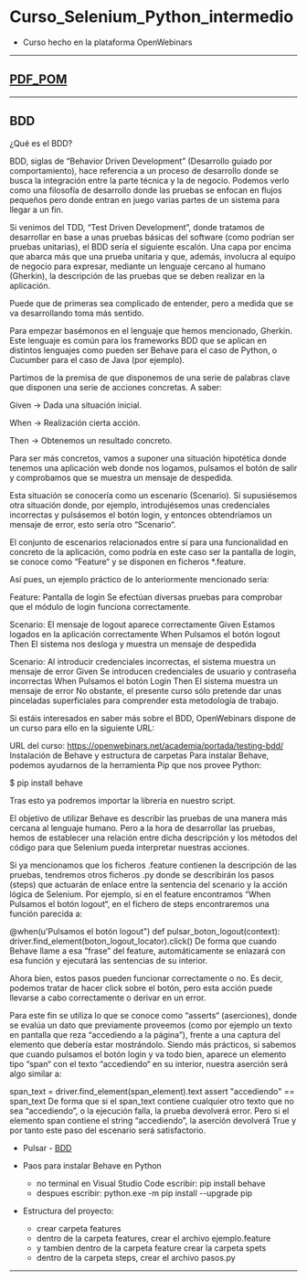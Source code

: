# Curso_Selenium_Python_intermedio
* Curso hecho en la plataforma OpenWebinars

****************************************************************************************************************
## [PDF_POM](https://github.com/PaulaNuness/Curso_Selenium_Python_intermedio/blob/main/POM.pdf)

****************************************************************************************************************
## BDD
¿Qué es el BDD?
 
BDD, siglas de “Behavior Driven Development” (Desarrollo guiado por comportamiento), hace referencia a un proceso de desarrollo donde se busca la integración entre la parte técnica y la de negocio. Podemos verlo como una filosofía de desarrollo donde las pruebas se enfocan en flujos pequeños pero donde entran en juego varias partes de un sistema para llegar a un fin.

Si venimos del TDD, “Test Driven Development”, donde tratamos de desarrollar en base a unas pruebas básicas del software (como podrían ser pruebas unitarias), el BDD sería el siguiente escalón. Una capa por encima que abarca más que una prueba unitaria y que, además, involucra al equipo de negocio para expresar, mediante un lenguaje cercano al humano (Gherkin), la descripción de las pruebas que se deben realizar en la aplicación.

Puede que de primeras sea complicado de entender, pero a medida que se va desarrollando toma más sentido.

Para empezar basémonos en el lenguaje que hemos mencionado, Gherkin. Este lenguaje es común para los frameworks BDD que se aplican en distintos lenguajes como pueden ser Behave para el caso de Python, o Cucumber para el caso de Java (por ejemplo).

Partimos de la premisa de que disponemos de una serie de palabras clave que disponen una serie de acciones concretas. A saber:

Given -> Dada una situación inicial.

When -> Realización cierta acción.

Then -> Obtenemos un resultado concreto.

Para ser más concretos, vamos a suponer una situación hipotética donde tenemos una aplicación web donde nos logamos, pulsamos el botón de salir y comprobamos que se muestra un mensaje de despedida.

Esta situación se conocería como un escenario (Scenario). Si supusiésemos otra situación donde, por ejemplo, introdujésemos unas credenciales incorrectas y pulsásemos el botón login, y entonces obtendríamos un mensaje de error, esto sería otro “Scenario“.

El conjunto de escenarios relacionados entre sí para una funcionalidad en concreto de la aplicación, como podría en este caso ser la pantalla de login, se conoce como “Feature“ y se disponen en ficheros *.feature.

Así pues, un ejemplo práctico de lo anteriormente mencionado sería:

Feature: Pantalla de login
Se efectúan diversas pruebas para comprobar que el módulo de login funciona correctamente.

Scenario: El mensaje de logout aparece correctamente
      Given Estamos logados en la aplicación correctamente
      When Pulsamos el botón logout
      Then El sistema nos desloga y muestra un mensaje de despedida

Scenario: Al introducir credenciales incorrectas, el sistema muestra un mensaje de error
      Given Se introducen credenciales de usuario y contraseña incorrectas
      When Pulsamos el botón Login
      Then El sistema muestra un mensaje de error
No obstante, el presente curso sólo pretende dar unas pinceladas superficiales para comprender esta metodología de trabajo.

Si estáis interesados en saber más sobre el BDD, OpenWebinars dispone de un curso para ello en la siguiente URL:

URL del curso: https://openwebinars.net/academia/portada/testing-bdd/
Instalación de Behave y estructura de carpetas
Para instalar Behave, podemos ayudarnos de la herramienta Pip que nos provee Python:

$ pip install behave

Tras esto ya podremos importar la librería en nuestro script.

El objetivo de utilizar Behave es describir las pruebas de una manera más cercana al lenguaje humano. Pero a la hora de desarrollar las pruebas, hemos de establecer una relación entre dicha descripción y los métodos del código para que Selenium pueda interpretar nuestras acciones.

Si ya mencionamos que los ficheros .feature contienen la descripción de las pruebas, tendremos otros ficheros .py donde se describirán los pasos (steps) que actuarán de enlace entre la sentencia del scenario y la acción lógica de Selenium. Por ejemplo, si en el feature encontramos “When Pulsamos el botón logout“, en el fichero de steps encontraremos una función parecida a:

@when(u'Pulsamos el botón logout")
def pulsar_boton_logout(context):
      driver.find_element(boton_logout_locator).click()
De forma que cuando Behave llame a esa “frase” del feature, automáticamente se enlazará con esa función y ejecutará las sentencias de su interior.

Ahora bien, estos pasos pueden funcionar correctamente o no. Es decir, podemos tratar de hacer click sobre el botón, pero esta acción puede llevarse a cabo correctamente o derivar en un error.

Para este fin se utiliza lo que se conoce como “asserts“ (aserciones), donde se evalúa un dato que previamente proveemos (como por ejemplo un texto en pantalla que reza “accediendo a la página”), frente a una captura del elemento que debería estar mostrándolo. Siendo más prácticos, si sabemos que cuando pulsamos el botón login y va todo bien, aparece un elemento tipo “span“ con el texto “accediendo“ en su interior, nuestra aserción será algo similar a:

span_text = driver.find_element(span_element).text
assert "accediendo" == span_text
De forma que si el span_text contiene cualquier otro texto que no sea “accediendo”, o la ejecución falla, la prueba devolverá error. Pero si el elemento span contiene el string “accediendo”, la aserción devolverá True y por tanto este paso del escenario será satisfactorio.

* Pulsar - [BDD](https://github.com/PaulaNuness/Curso_Selenium_Python_intermedio/blob/main/Captura%20de%20pantalla%202024-07-17%20204222.png)

* Paos para instalar Behave en Python
  * no terminal en Visual Studio Code escribir: pip install behave
  * despues escribir: python.exe -m pip install --upgrade pip
* Estructura del proyecto:
  * crear carpeta features
  * dentro de la carpeta features, crear el archivo ejemplo.feature
  * y tambien dentro de la carpeta feature crear la carpeta spets
  * dentro de la carpeta steps, crear el archivo pasos.py
****************************************************************************************************************
